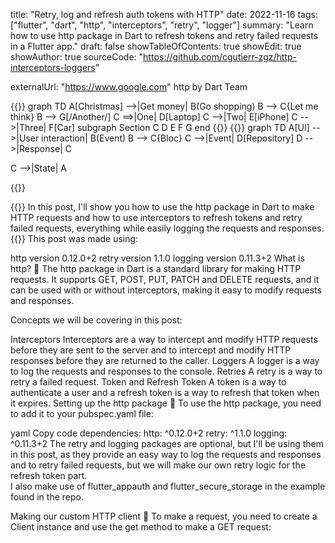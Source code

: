 title: "Retry, log and refresh auth tokens with HTTP"
date: 2022-11-16
tags: ["flutter", "dart", "http", "interceptors", "retry", "logger"]
summary: "Learn how to use http package in Dart to refresh tokens and retry failed requests in a Flutter app."
draft: false
showTableOfContents: true
showEdit: true
showAuthor: true
sourceCode: "https://github.com/cgutierr-zgz/http-interceptors-loggers"

externalUrl: "https://www.google.com"
http by Dart Team



{{<mermaid>}}
graph TD
A[Christmas] -->|Get money| B(Go shopping)
B --> C{Let me think}
B --> G[/Another/]
C ==>|One| D[Laptop]
C -->|Two| E[iPhone]
C -->|Three| F[Car]
subgraph Section
C
D
E
F
G
end
{{</mermaid>}}
{{<mermaid>}}
graph TD
A[UI] -->|User interaction| B(Event)
B --> C{Bloc}
C -->|Event| D[Repository]
D -->|Response| C

C -->|State| A

{{</mermaid>}}


{{<lead>}}
In this post, I'll show you how to use the http package in Dart to make HTTP requests and how to use interceptors to refresh tokens and retry failed requests, everything while easily logging the requests and responses.
{{</lead>}}
This post was made using:

http version 0.12.0+2
retry version 1.1.0
logging version 0.11.3+2
What is http? :monocle_face:
The http package in Dart is a standard library for making HTTP requests. It supports GET, POST, PUT, PATCH and DELETE requests, and it can be used with or without interceptors, making it easy to modify requests and responses.

Concepts we will be covering in this post:

Interceptors
Interceptors are a way to intercept and modify HTTP requests before they are sent to the server and to intercept and modify HTTP responses before they are returned to the caller.
Loggers
A logger is a way to log the requests and responses to the console.
Retries
A retry is a way to retry a failed request.
Token and Refresh Token
A token is a way to authenticate a user and a refresh token is a way to refresh that token when it expires.
Setting up the http package :wrench:
To use the http package, you need to add it to your pubspec.yaml file:

yaml
Copy code
dependencies:
  http: ^0.12.0+2
  retry: ^1.1.0
  logging: ^0.11.3+2
The retry and logging packages are optional, but I'll be using them in this post, as they provide an easy way to log the requests and responses and to retry failed requests, but we will make our own retry logic for the refresh token part.<br>
I also make use of flutter_appauth and flutter_secure_storage in the example found in the repo.

Making our custom HTTP client :rocket:
To make a request, you need to create a Client instance and use the get method to make a GET request:

